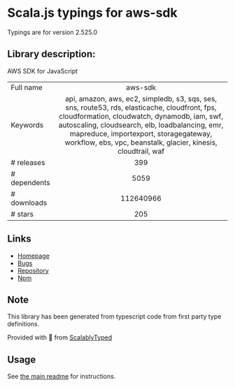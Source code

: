 
# Scala.js typings for aws-sdk

Typings are for version 2.525.0

## Library description:
AWS SDK for JavaScript

|                    |                 |
| ------------------ | :-------------: |
| Full name          | aws-sdk |
| Keywords           | api, amazon, aws, ec2, simpledb, s3, sqs, ses, sns, route53, rds, elasticache, cloudfront, fps, cloudformation, cloudwatch, dynamodb, iam, swf, autoscaling, cloudsearch, elb, loadbalancing, emr, mapreduce, importexport, storagegateway, workflow, ebs, vpc, beanstalk, glacier, kinesis, cloudtrail, waf |
| # releases         | 399 |
| # dependents       | 5059 |
| # downloads        | 112640966 |
| # stars            | 205 |

## Links
- [Homepage](https://github.com/aws/aws-sdk-js)
- [Bugs](https://github.com/aws/aws-sdk-js/issues)
- [Repository](https://github.com/aws/aws-sdk-js)
- [Npm](https://www.npmjs.com/package/aws-sdk)
    


## Note
This library has been generated from typescript code from first party type definitions.

Provided with :purple_heart: from [ScalablyTyped](https://github.com/oyvindberg/ScalablyTyped)

## Usage
See [the main readme](../../readme.md) for instructions.


